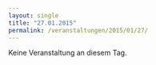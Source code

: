 ```yaml
---
layout: single
title: "27.01.2015"
permalink: /veranstaltungen/2015/01/27/
---
```


Keine Veranstaltung an diesem Tag.
